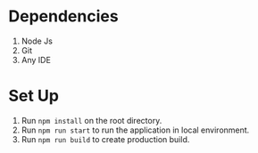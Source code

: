 # Dependencies
1. Node Js
2. Git
3. Any IDE

# Set Up
1. Run `npm install` on the root directory.
2. Run `npm run start` to run the application in local environment.
3. Run `npm run build` to create production build.